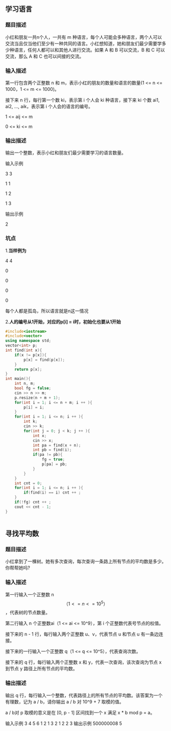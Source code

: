 ## 学习语言
### 题目描述
小红和朋友一共n个人，一共有 m 种语言，每个人可能会多种语言，两个人可以交流当且仅当他们至少有一种共同的语言。小红想知道，她和朋友们最少需要学多少种语言，任何人都可以和其他人进行交流。如果 A 和 B 可以交流，B 和 C 可以交流，那么 A 和 C 也可以间接的交流。
### 输入描述
第一行包含两个正整数 n 和 m，表示小红的朋友的数量和语言的数量(1 <= n <= 1000，1 <= m <= 1000)。

接下来 n 行，每行第一个数 ki，表示第 i 个人会 ki 种语言，接下来 ki 个数 ai1, ai2, ..., aik，表示第 i 个人会的语言的编号。 

1 <= aij <= m 

0 <= ki <= m

### 输出描述
输出一个整数，表示小红和朋友们最少需要学习的语言数量。

输入示例

3 3

1 1

1 2

1 3

输出示例

2

### 坑点
1.**当样例为**

4 4

0

0

0

0

每个人都是孤岛，所以语言就是n这一情况

2.**人的编号从1开始，对应的p[i] = i时，初始化也要从1开始**
```c++
#include<iostream>
#include<vector>
using namespace std;
vector<int> p;
int find(int x){
    if(x != p[x]){
        p[x] = find(p[x]);
    }
    return p[x];
}
int main(){
    int n, m;
    bool fg = false;
    cin >> n >> m;
    p.resize(n + m + 1);
    for(int i = 1; i <= n + m; i ++ ){
        p[i] = i;
    }
    for(int i = 1; i <= n; i ++ ){
        int k;
        cin >> k;
        for(int j = 0; j < k; j ++ ){
            int x;
            cin >> x;
            int pa = find(x + n);
            int pb = find(i);
            if(pa != pb){
                fg = true;
                p[pa] = pb;
            }
        }
    }
    int cnt = 0;
    for(int i = 1; i <= n; i ++ ){
        if(find(i) == i) cnt ++ ;
    }
    if(!fg) cnt ++ ;
    cout << cnt - 1;
}
    
```


## 寻找平均数
### 题目描述
小红拿到了一棵树。她有多次查询，每次查询一条路上所有节点的平均数是多少。你帮帮她吗?
### 输入描述
第一行输入一个正整数 n $$（1 <= n <= 10^5）$$，代表树的节点数量。 

第二行输入 n 个正整数ai（1 <= ai <= 10^9），第 i 个正整数代表号节点的权值。 

接下来的 n - 1 行，每行输入两个正整数 u、v，代表节点 u 和节点 u 有一条边连接。 

接下来的一行输入一个正整数 q（1 <= q <= 10^5），代表查询次数。 

接下来的 q 行，每行输入两个正整数 x 和 y，代表一次查询，该次查询为节点 x 到节点 y 路径上所有节点的平均数。

### 输出描述
输出 q 行，每行输入一个整数，代表路径上的所有节点的平均数。该答案为一个有理数，记为 a / b，请你输出 a / b 对 10^9 + 7 取模的值。

a / b对 p 取模的意义是在 [0, p - 1] 区间找到一个 x 满足 x * b mod p = a。

输入示例
3 
4 5 6
1 2
1 3
2
1 2
2 3
输出示例
500000008
5
```c++

```